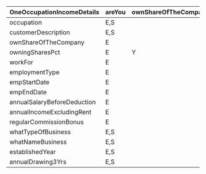 | OneOccupationIncomeDetails|areYou|ownShareOfTheCompany|owningSharesPct|employmentType|otherSourceOfIncome
| --- | --- | --- | --- | --- | --- 
occupation|E,S| | | | 
customerDescription|E,S| | | | 
ownShareOfTheCompany|E| | | | 
owningSharesPct|E|Y| | | 
workFor|E| |N| | 
employmentType|E| |N| | 
empStartDate|E| | |1| 
empEndDate|E| | |2,3| 
annualSalaryBeforeDeduction|E| |N| | 
annualIncomeExcludingRent|E| |N| | 
regularCommissionBonus|E| |N| | 
whatTypeOfBusiness|E,S| |Y| | 
whatNameBusiness|E,S| |Y| | 
establishedYear|E,S| |Y| | 
annualDrawing3Yrs|E,S| |Y| | 
